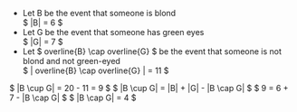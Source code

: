 <ul>
<li> Let B be the event that someone is blond <br/> 
$ |B| = 6 $
	<li> Let G be the event that someone has green eyes <br/> 
	      $ |G| = 7 $
	<li> Let $ overline{B} \cap overline{G} $ be the event that someone is not blond and not green-eyed <br/> 
	      $ | overline{B} \cap overline{G} | = 11 $
</ul>
$ |B \cup G| = 20 - 11 = 9 $ 
$ |B \cup G| = |B| + |G| - |B \cap G| $ 
$ 9 = 6 + 7 - |B \cap G| $ 
$ |B \cap G| = 4 $
